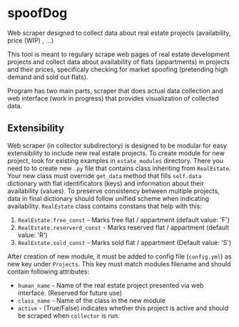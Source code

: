 # spoofDog
Web scraper designed to collect data about real estate projects (availability, price (WIP) , ...)

This tool is meant to regulary scrape web pages of real estate development projects and collect data about availability of flats (appartments) in projects and their prices, specificaly checking for market spoofing (pretending high demand and sold out flats).

Program has two main parts, scraper that does actual data collection and web interface (work in progress) that provides visualization of collected data.

## Extensibility
Web scraper (in collector subdirectory) is designed to be modular for easy extensibility to include new real estate projects. To create module for new project, look for existing examples in `estate_modules` directory. There you need to to create new `.py` file that contains class inheriting from `RealEstate`.
Your new class must override `get_data` method that fills `self.data` dictionary with flat identificators (keys) and information about their availability (values). To preserve consistency between multiple projects, data in final dictionary should follow unified scheme when indicating availability. `RealEstate` class contains constans that help with this:

1. `RealEstate.free_const` - Marks free flat / appartment (default value: 'F')
2. `RealEstate.reserverd_const` - Marks reserved flat / appartment (default value: 'R')
3. `RealEstate.sold_const` - Marks sold flat / appartment (Default value: 'S')

After creation of new module, it must be added to config file (`config.yml`) as new key under `Projects`. This key must match modules filename and should contain following attributes:
 * `human_name` - Name of the real estate project presented via web interface. (Reserved for future use)
 * `class_name` - Name of the class in the new module
 * `active` - (True/False) indicates whether this project is active and should be scraped when `collector` is run.
